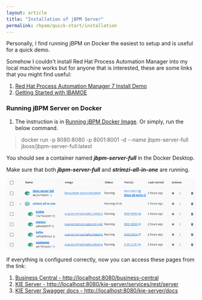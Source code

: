 ```yaml
---
layout: article
title: "Installation of jBPM Server"
permalink: rhpam/quick-start/installation
---
```


Personally, I find running jBPM on Docker the easiest to setup and is useful for a quick demo.

Somehow I couldn't install Red Hat Process Automation Manager into my local machine works but for anyone that is interested, these are some links that you might find useful:

1. [Red Hat Process Automation Manager 7 Install Demo](https://github.com/jbossdemocentral/rhpam7-install-demo)
2. [Getting Started with IBAMOE](https://timwuthenow.github.io/guided_exercises/04_order_management/01_try-order-management-app/#pre-requisites)

### Running jBPM Server on Docker

1. The instruction is in [Running jBPM Docker Image](https://www.jbpm.org/learn/gettingStartedUsingDocker.html). Or simply, run the below command.

> docker run -p 8080:8080 -p 8001:8001 -d --name jbpm-server-full jboss/jbpm-server-full:latest

You should see a container named **_jbpm-server-full_** in the Docker Desktop.

Make sure that both **_jbpm-server-full_** and **_strimzi-all-in-one_** are running.

![docker-desktop](../assets/images/environment/docker-desktop.png)

If everything is configured correctly, now you can access these pages from the link:

1. [Business Central - http://localhost:8080/business-central](http://localhost:8080/business-central)
2. [KIE Server - http://localhost:8080/kie-server/services/rest/server](http://localhost:8080/kie-server/services/rest/server)
3. [KIE Server Swagger docs - http://localhost:8080/kie-server/docs](http://localhost:8080/kie-server/docs)
